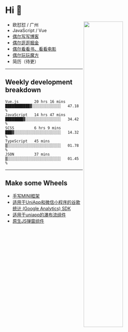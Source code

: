 # Hi 👋

[<img align="right" width="50%" src="https://github-readme-stats.vercel.app/api?username=OUDUIDUI&theme=dark&show_icons=true">](https://metrics.lecoq.io/OUDUIDUI?template=classic&#41;)


-   欧怼怼 / 广州
-   JavaScript / Vue
-   [偶尔写写博客](OUDUIDUI.cn)
-   [偶尔逛逛掘金](https://juejin.cn/user/4309700183594366)
-   [偶尔看看书、看看电影](https://www.yuque.com/books/share/3ee1684b-8e19-4849-b5aa-13d1813ded6d)
-   [偶尔玩玩魔方](https://cubing.com/results/person/2014OUSH01)
-   简历（待更）

---

##  Weekly development breakdown

<!--START_SECTION:waka-->
```text
Vue.js       20 hrs 16 mins  ███████████▓░░░░░░░░░░░░░   47.18 % 
JavaScript   14 hrs 47 mins  ████████▓░░░░░░░░░░░░░░░░   34.42 % 
SCSS         6 hrs 9 mins    ███▓░░░░░░░░░░░░░░░░░░░░░   14.32 % 
TypeScript   45 mins         ▒░░░░░░░░░░░░░░░░░░░░░░░░   01.78 % 
JSON         37 mins         ▒░░░░░░░░░░░░░░░░░░░░░░░░   01.45 % 
```
<!--END_SECTION:waka-->



---

##  Make some Wheels

- [手写MINI框架](https://github.com/OUDUIDUI/mini)
- [适用于UniApp和微信小程序的谷歌统计 (Google Analytics) SDK](https://github.com/OUDUIDUI/ga-tracker)
- [适用于uniapp的瀑布流组件](https://github.com/OUDUIDUI/uniapp_waterfalls_flow)
- [原生JS弹窗组件](https://github.com/OUDUIDUI/notice-kit)


